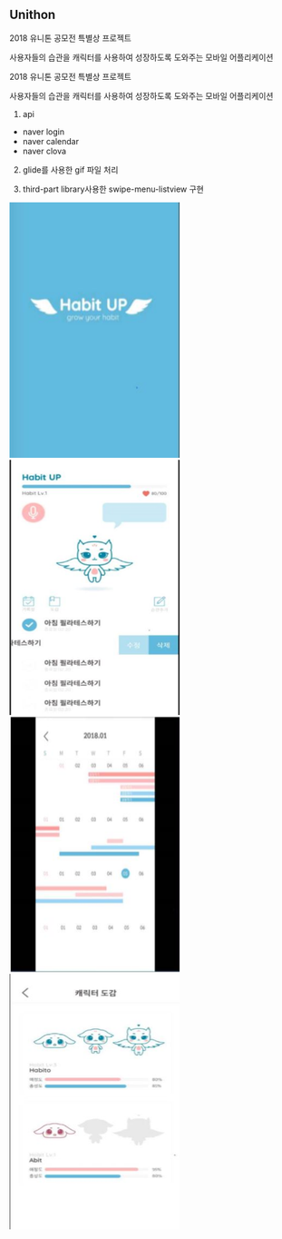## Unithon

2018 유니톤 공모전 특별상 프로젝트

사용자들의 습관을 캐릭터를 사용하여 성장하도록 도와주는 모바일 어플리케이션

2018 유니톤 공모전 특별상 프로젝트

사용자들의 습관을 캐릭터를 사용하여 성장하도록 도와주는 모바일 어플리케이션

1. api

* naver login
* naver calendar
* naver clova

2. glide를 사용한 gif 파일 처리

3. third-part library사용한 swipe-menu-listview 구현


<img src = './image/splash.JPG' width = '300' height = '450' />

<img src = './image/main.JPG' width = '300' height = '450' />

<img src = './image/calendar.JPG' width = '300' height = '450' />

<img src = './image/book.JPG' width = '300' height = '450' />



